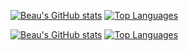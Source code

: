 [![Beau's GitHub stats](https://github-readme-stats.vercel.app/api?username=bcb&show_icons=true&bg_color=00000000#gh-light-mode-only)](https://github.com/bcb/github-readme-stats)
[![Top Languages](https://github-readme-stats.vercel.app/api/top-langs/?username=bcb&show_icons=true&bg_color=00000000#gh-light-mode-only)](https://github.com/bcb/github-readme-stats)

[![Beau's GitHub stats](https://github-readme-stats.vercel.app/api?username=bcb&show_icons=true&theme=radical&bg_color=00000000#gh-dark-mode-only)](https://github.com/bcb/github-readme-stats)
[![Top Languages](https://github-readme-stats.vercel.app/api/top-langs/?username=bcb&show_icons=true&theme=radical&bg_color=00000000#gh-dark-mode-only)](https://github.com/bcb/github-readme-stats)

